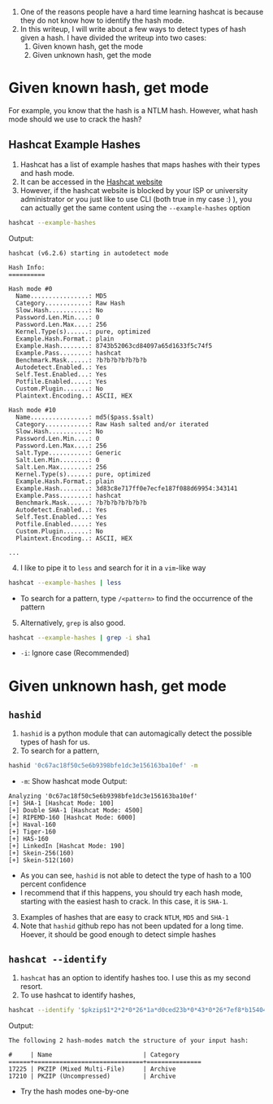 1. One of the reasons people have a hard time learning hashcat is because they do not know how to identify the hash mode.
2. In this writeup, I will write about a few ways to detect types of hash given a hash. I have divided the writeup into two cases:
	1. Given known hash, get the mode
	2. Given unknown hash, get the mode 

# Given known hash, get mode
For example, you know that the hash is a NTLM hash. However, what hash mode should we use to crack the hash?
## Hashcat Example Hashes
1. Hashcat has a list of example hashes that maps hashes with their types and hash mode.
2. It can be accessed in the [Hashcat website](https://hashcat.net/wiki/doku.php?id=example_hashes) 
3. However, if the hashcat website is blocked by your ISP or university administrator or you just like to use CLI (both true in my case :) ), you can actually get the same content using the `--example-hashes` option
```sh
hashcat --example-hashes
```
Output:
```
hashcat (v6.2.6) starting in autodetect mode

Hash Info:
==========

Hash mode #0
  Name................: MD5
  Category............: Raw Hash
  Slow.Hash...........: No
  Password.Len.Min....: 0
  Password.Len.Max....: 256
  Kernel.Type(s)......: pure, optimized
  Example.Hash.Format.: plain
  Example.Hash........: 8743b52063cd84097a65d1633f5c74f5
  Example.Pass........: hashcat
  Benchmark.Mask......: ?b?b?b?b?b?b?b
  Autodetect.Enabled..: Yes
  Self.Test.Enabled...: Yes
  Potfile.Enabled.....: Yes
  Custom.Plugin.......: No
  Plaintext.Encoding..: ASCII, HEX

Hash mode #10
  Name................: md5($pass.$salt)
  Category............: Raw Hash salted and/or iterated
  Slow.Hash...........: No
  Password.Len.Min....: 0
  Password.Len.Max....: 256
  Salt.Type...........: Generic
  Salt.Len.Min........: 0
  Salt.Len.Max........: 256
  Kernel.Type(s)......: pure, optimized
  Example.Hash.Format.: plain
  Example.Hash........: 3d83c8e717ff0e7ecfe187f088d69954:343141
  Example.Pass........: hashcat
  Benchmark.Mask......: ?b?b?b?b?b?b?b
  Autodetect.Enabled..: Yes
  Self.Test.Enabled...: Yes
  Potfile.Enabled.....: Yes
  Custom.Plugin.......: No
  Plaintext.Encoding..: ASCII, HEX

...
```
4. I like to pipe it to `less` and search for it in a `vim`-like way
```sh
hashcat --example-hashes | less
```
- To search for a pattern, type `/<pattern>` to find the occurrence of the pattern
5. Alternatively, `grep` is also good.
```sh
hashcat --example-hashes | grep -i sha1
```
- `-i`: Ignore case (Recommended)
# Given unknown hash, get mode

## `hashid`
1. `hashid` is a python module that can automagically detect the possible types of hash for us.
2. To search for a pattern,
```sh
hashid '0c67ac18f50c5e6b9398bfe1dc3e156163ba10ef' -m               
```
- `-m`: Show hashcat mode 
Output:
```
Analyzing '0c67ac18f50c5e6b9398bfe1dc3e156163ba10ef'
[+] SHA-1 [Hashcat Mode: 100]
[+] Double SHA-1 [Hashcat Mode: 4500]
[+] RIPEMD-160 [Hashcat Mode: 6000]
[+] Haval-160 
[+] Tiger-160 
[+] HAS-160 
[+] LinkedIn [Hashcat Mode: 190]
[+] Skein-256(160) 
[+] Skein-512(160) 
```
- As you can see, `hashid` is not able to detect the type of hash to a 100 percent confidence
- I recommend that if this happens, you should try each hash mode, starting with the easiest hash to crack. In this case, it is `SHA-1`.
3. Examples of hashes that are easy to crack `NTLM`, `MD5` and `SHA-1`
4. Note that `hashid` github repo has not been updated for a long time. Hoever, it should be good enough to detect simple hashes 
## `hashcat --identify`
1. `hashcat` has an option to identify hashes too. I use this as my second resort.
2. To use hashcat to identify hashes,
```sh
hashcat --identify '$pkzip$1*2*2*0*26*1a*d0ced23b*0*43*0*26*7ef8*b154046595e5f738ad20bd1cda08958a8814bd6c6153218183c0496d728da36461c0c7b77e1c*$/pkzip$'
```
Output:
```
The following 2 hash-modes match the structure of your input hash:

#     | Name                         | Category
======+==============================+===============
17225 | PKZIP (Mixed Multi-File)     | Archive
17210 | PKZIP (Uncompressed)         | Archive
```
- Try the hash modes one-by-one
